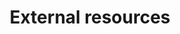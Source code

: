 ---
title: External resources
order: 2
links:
  - text: "Cat birth (International Cat Care)"
    url: "https://icatcare.org/articles/cat-birth"
  - text: "Guide to Cat Giving Birth (PDSA)"
    url: "https://www.pdsa.org.uk/taking-care-of-your-pet/pet-health-hub/other-veterinary-advice/cat-labour-a-guide-to-your-cat-giving-birth"
---